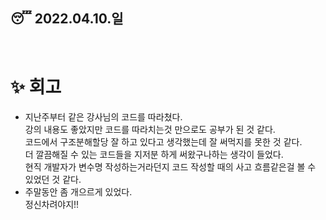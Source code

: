 ## 😴 2022.04.10.일

<br/>

# ✨ 회고
- 지난주부터 같은 강사님의 코드를 따라쳤다.  
강의 내용도 좋았지만 코드를 따라치는것 만으로도 공부가 된 것 같다.  
코드에서 구조분해할당 잘 하고 있다고 생각했는데 잘 써먹지를 못한 것 같다.  
더 깔끔해질 수 있는 코드들을 지저분 하게 써왔구나하는 생각이 들었다.  
현직 개발자가 변수명 작성하는거라던지 코드 작성할 때의 사고 흐름같은걸 볼 수 있었던 것 같다.  
- 주말동안 좀 개으르게 있었다.  
정신차려야지!!